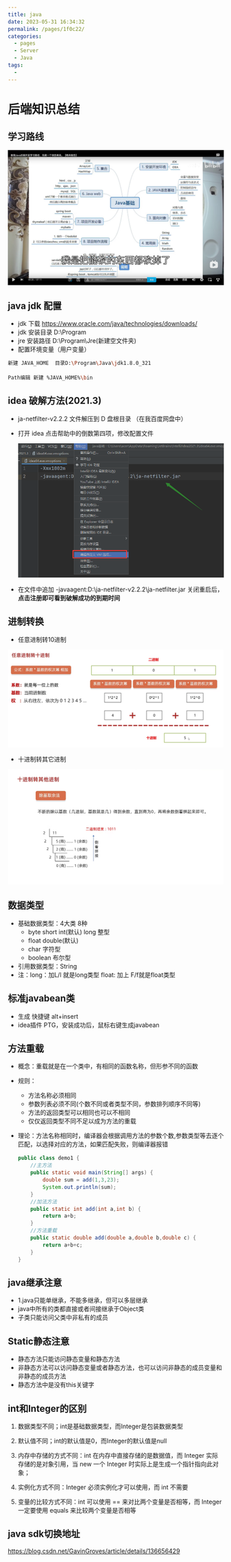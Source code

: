 ```yaml
---
title: java
date: 2023-05-31 16:34:32
permalink: /pages/1f0c22/
categories:
  - pages
  - Server
  - Java
tags:
  - 
---
```

# 后端知识总结

## 学习路线

![](../images/line.jpg)

## java jdk 配置

- jdk 下载 https://www.oracle.com/java/technologies/downloads/
- jdk 安装目录 D:\Program
- jre 安装路径 D:\Program\Jre(新建空文件夹)
- 配置环境变量（用户变量）

```bash
新建 JAVA_HOME  目录D:\Program\Java\jdk1.8.0_321

Path编辑 新建 %JAVA_HOME%\bin
```

## idea 破解方法(2021.3)

- ja-netfilter-v2.2.2 文件解压到 D 盘根目录 （在我百度网盘中）

- 打开 idea 点击帮助中的倒数第四项，修改配置文件

  ![](../images/peizhi.jpg)

- 在文件中追加 -javaagent:D:\ja-netfilter-v2.2.2\ja-netfilter.jar 关闭重启后，**点击注册即可看到破解成功的到期时间**

## 进制转换

- 任意进制转10进制

![](../images/jinzhi.png)

- 十进制转其它进制

![](../images/jinzhi2.jpg)

## 数据类型

- 基础数据类型：4大类 8种
  - byte short int(默认) long 整型
  - float double(默认)
  - char 字符型
  - boolean 布尔型
- 引用数据类型：String
- 注：long：加L/l 就是long类型   float: 加上 F/f就是float类型

## 标准javabean类

- 生成 快捷键 alt+insert
- idea插件 PTG，安装成功后，鼠标右键生成javabean

## 方法重载

- 概念：重载就是在一个类中，有相同的函数名称，但形参不同的函数

- 规则：

  - 方法名称必须相同
  - 参数列表必须不同(个数不同或者类型不同，参数排列顺序不同等)
  - 方法的返回类型可以相同也可以不相同
  - 仅仅返回类型不同不足以成为方法的重载

- 理论：方法名称相同时，编译器会根据调用方法的参数个数,参数类型等去逐个匹配，以选择对应的方法，如果匹配失败，则编译器报错

  ```java
  public class demo1 {
      //主方法
      public static void main(String[] args) {
          double sum = add(1,3,23);
          System.out.println(sum);
      }
      //加法方法
      public static int add(int a,int b) {
          return a+b;
      }
      //方法重载
      public static double add(double a,double b,double c) {
          return a+b+c;
      }
  }
  ```


## java继承注意

- 1.java只能单继承，不能多继承，但可以多层继承
- java中所有的类都直接或者间接继承于Object类
- 子类只能访问父类中非私有的成员

## Static静态注意

- 静态方法只能访问静态变量和静态方法
- 非静态方法可以访问静态变量或者静态方法，也可以访问非静态的成员变量和非静态的成员方法
- 静态方法中是没有this关键字

## int和Integer的区别

1. 数据类型不同；int是基础数据类型，而Integer是包装数据类型

2. 默认值不同；int的默认值是0，而Integer的默认值是null

3. 内存中存储的方式不同：int 在内存中直接存储的是数据值，而 Integer 实际存储的是对象引用，当 new 一个 Integer 时实际上是生成一个指针指向此对象；
4. 实例化方式不同：Integer 必须实例化才可以使用，而 int 不需要
5. 变量的比较方式不同：int 可以使用 == 来对比两个变量是否相等，而 Integer 一定要使用 equals 来比较两个变量是否相等

## java sdk切换地址

https://blog.csdn.net/GavinGroves/article/details/136656429
